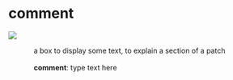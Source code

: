 
<a name=comment></a><br>
# <b>comment</b>
<img src="https://www.bespokesynth.com/docs/screenshots/comment.png"><br>
<div style="display:inline-block;margin-left:50px;">
a box to display some text, to explain a section of a patch<br/><br/>
<b>comment</b>: type text here<br>
